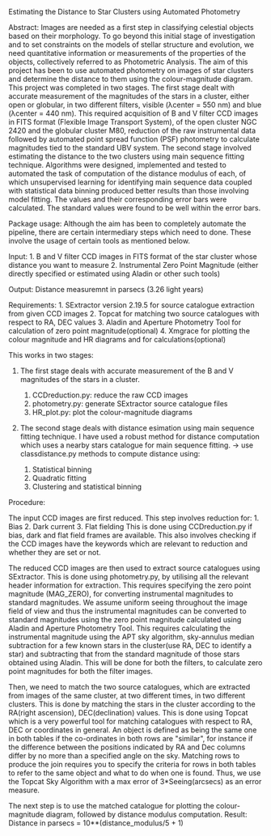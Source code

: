 Estimating the Distance to Star Clusters using Automated Photometry

Abstract:
Images are needed as a first step in classifying celestial objects based on their morphology. 
To go beyond this initial stage of investigation and to set constraints on the models of stellar structure and evolution, we need quantitative information or measurements of the properties of the objects, collectively referred to as Photometric Analysis. 
The aim of this project has been to use automated photometry on images of star clusters and determine the distance to them using the colour-magnitude diagram. This project was completed in two stages. 
The first stage dealt with accurate measurement of the magnitudes of the stars in a cluster, either open or globular, in two different filters, visible (λcenter = 550 nm) and blue (λcenter = 440 nm). 
This required acquisition of B and V filter CCD images in FITS format (Flexible Image Transport System), of the open cluster NGC 2420 and the globular cluster M80, reduction of the raw instrumental data followed by automated point spread function (PSF) photometry to calculate magnitudes tied to the standard UBV system. 
The second stage involved estimating the distance to the two clusters using main sequence fitting technique. 
Algorithms were designed, implemented and tested to automated the task of computation of the distance modulus of each, of which unsupervised learning for identifying main sequence data coupled with statistical data binning produced better results than those involving model fitting. 
The values and their corresponding error bars were calculated. The standard values were found to be well within the error bars. 

Package usage:
Although the aim has been to completely automate the pipeline, there are certain intermediary steps which need to done.
These involve the usage of certain tools as mentioned below.

Input:
    1. B and V filter CCD images in FITS format of the star cluster whose distance you want to measure
    2. Instrumental Zero Point Magnitude (either directly specified or estimated using Aladin or other such tools)

Output:
    Distance measuremnt in parsecs (3.26 light years)
   
Requirements:
    1. SExtractor version 2.19.5 for source catalogue extraction from given CCD images
    2. Topcat for matching two source catalogues with respect to RA, DEC values
    3. Aladin and Aperture Photometry Tool for calculation of zero point magnitude(optional)
    4. Xmgrace for plotting the colour magnitude and HR diagrams and for calculations(optional)

This works in two stages:

1. The first stage deals with accurate measurement of the B and V magnitudes of the stars in a cluster. 
    1. CCDreduction.py: reduce the raw CCD images
    2. photometry.py: generate SExtractor source catalogue files
    3. HR_plot.py: plot the colour-magnitude diagrams

2. The second stage deals with distance esimation using main sequence fitting technique. 
I have used a robust method for distance computation which uses a nearby stars catalogue for main sequence fitting.
-> use classdistance.py methods to compute distance using:
    1. Statistical binning
    2. Quadratic fitting
    3. Clustering and statistical binning

Procedure:

The input CCD images are first reduced. This step involves reduction for:
    1. Bias
    2. Dark current 
    3. Flat fielding
    This is done using CCDreduction.py if bias, dark and flat field frames are available. This also involves checking if the CCD images have the keywords which are relevant to reduction and whether they are set or not.
    
The reduced CCD images are then used to extract source catalogues using SExtractor. This is done using photometry.py, by utilising all the relevant header information for extraction. This requires specifying the zero point magnitude (MAG_ZERO), for converting instrumental magnitudes to standard magnitudes.
We assume uniform seeing throughout the image field of view and thus the instrumental magnitudes can be converted to standard magnitudes using the zero point magnitude calculated using Aladin and Aperture Photometry Tool. 
This requires calculating the instrumental magnitude using the APT sky algorithm, sky-annulus median subtraction for a few known stars in the cluster(use RA, DEC to identify a star) and subtracting that from the standard magnitude of those stars obtained using Aladin. This will be done for both the filters, to calculate zero point magnitudes for both the filter images.

Then, we need to match the two source catalogues, which are extracted from images of the same cluster, at two different times, in two different clusters. This is done by matching the stars in the cluster according to the RA(right ascension), DEC(declination) values. This is done using Topcat which is a very powerful tool for matching catalogues with respect to RA, DEC or coordinates in general. 
An object is defined as being the same one in both tables if the co-ordinates in both rows are "similar", for instance if the difference between the positions indicated by RA and Dec columns differ by no more than a specified angle on the sky. Matching rows to produce the join requires you to specify the criteria for rows in both tables to refer to the same object and what to do when one is found.
Thus, we use the Topcat Sky Algorithm with a max error of 3*Seeing(arcsecs) as an error measure.

The next step is to use the matched catalogue for plotting the colour-magnitude diagram, followed by distance modulus computation.
Result: Distance in parsecs = 10**(distance_modulus/5 + 1)